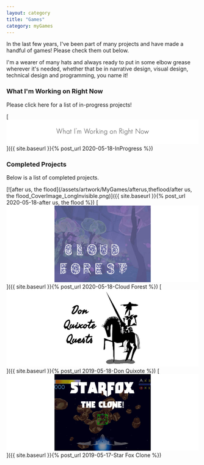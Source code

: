 ```yaml
---
layout: category
title: "Games"
category: myGames
---
```


In the last few years, I've been part of many projects and have made a handful of games! Please check them out below.

I'm a wearer of many hats and always ready to put in some elbow grease wherever it's needed, whether that be in narrative design, visual design, technical design and programming, you name it! 


### What I'm Working on Right Now
Please click here for a list of in-progress projects! 

[![In Progress](/assets/artwork/MyGames/WhatImWorkingOn_CoverImage_LongInvisible.png)]({{ site.baseurl }}{% post_url 2020-05-18-InProgress %}) 


### Completed Projects 
Below is a list of completed projects.

[![after us, the flood](/assets/artwork/MyGames/afterus,theflood/after us, the flood_CoverImage_LongInvisible.png)]({{ site.baseurl }}{% post_url 2020-05-18-after us, the flood %})
[![Cloud Forest](/assets/artwork/MyGames/CloudForest/CloudForest_CoverImage_LongInvisible.jpg)]({{ site.baseurl }}{% post_url 2020-05-18-Cloud Forest %})
[![Don Quixote Quests](/assets/artwork/MyGames/DonQuixote/DonQuixoteQuests_CoverImage_LongInvisible.jpg)]({{ site.baseurl }}{% post_url 2019-05-18-Don Quixote %})
[![Star Fox 64 Clone](/assets/artwork/MyGames/StarFox64Clone/StarFox_CoverImage_LongInvisible.jpg)]({{ site.baseurl }}{% post_url 2019-05-17-Star Fox Clone %})


